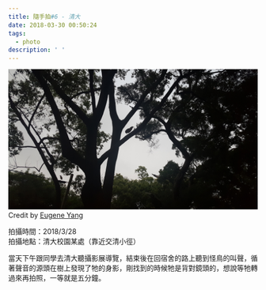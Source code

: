```yaml
---
title: 隨手拍#6 - 清大
date: 2018-03-30 00:50:24
tags:
  - photo
description: ' '
---
```


![](/image/20180328_182105_2.jpg)
Credit by [Eugene Yang](https://eugene87222.github.io/)

拍攝時間：2018/3/28  
拍攝地點：清大校園某處（靠近交清小徑）

當天下午跟同學去清大聽攝影展導覽，結束後在回宿舍的路上聽到怪鳥的叫聲，循著聲音的源頭在樹上發現了牠的身影，剛找到的時候牠是背對鏡頭的，想說等牠轉過來再拍照，一等就是五分鐘。